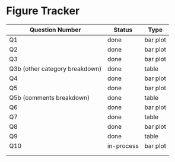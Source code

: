 # Figure Tracker

| Question Number                | Status     | Type     |
|--------------------------------|------------|----------|
| Q1                             | done       | bar plot |
| Q2                             | done       | bar plot |
| Q3                             | done       | bar plot |
| Q3b (other category breakdown) | done       | table    |
| Q4                             | done       | bar plot |
| Q5                             | done       | bar plot |
| Q5b (comments breakdown)       | done       | table    |
| Q6                             | done       | bar plot |
| Q7                             | done       | table    |
| Q8                             | done       | bar plot |
| Q9                             | done       | table    |
| Q10                            | in-process | bar plot |
|                                |            |          |
|                                |            |          |
